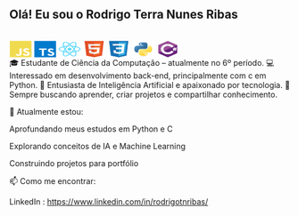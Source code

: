 ## Olá! Eu sou o Rodrigo Terra Nunes Ribas

<div style="display: inline_block"><br>
  <img align="center" alt="Rafa-Js" height="30" width="40" src="https://raw.githubusercontent.com/devicons/devicon/master/icons/javascript/javascript-plain.svg">
  <img align="center" alt="Rafa-Ts" height="30" width="40" src="https://raw.githubusercontent.com/devicons/devicon/master/icons/typescript/typescript-plain.svg">
  <img align="center" alt="Rafa-React" height="30" width="40" src="https://raw.githubusercontent.com/devicons/devicon/master/icons/react/react-original.svg">
  <img align="center" alt="Rafa-HTML" height="30" width="40" src="https://raw.githubusercontent.com/devicons/devicon/master/icons/html5/html5-original.svg">
  <img align="center" alt="Rafa-CSS" height="30" width="40" src="https://raw.githubusercontent.com/devicons/devicon/master/icons/css3/css3-original.svg">
  <img align="center" alt="Rafa-Python" height="30" width="40" src="https://raw.githubusercontent.com/devicons/devicon/master/icons/python/python-original.svg">
  <img align="center" alt="Rafa-Csharp" height="30" width="40" src="https://raw.githubusercontent.com/devicons/devicon/master/icons/csharp/csharp-original.svg">
</div>
🎓 Estudante de Ciência da Computação – atualmente no 6º período.
💻 Interessado em desenvolvimento back-end, principalmente com c em Python.
🤖 Entusiasta de Inteligência Artificial e apaixonado por tecnologia.
🚀 Sempre buscando aprender, criar projetos e compartilhar conhecimento.

🌱 Atualmente estou:

Aprofundando meus estudos em Python e C

Explorando conceitos de IA e Machine Learning

Construindo projetos para portfólio

📫 Como me encontrar:

LinkedIn : https://www.linkedin.com/in/rodrigotnribas/
